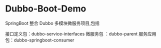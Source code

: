 # Dubbo-Boot-Demo
SpringBoot 整合 Dubbo 多模块微服务项目,包括

接口定义包：dubbo-service-interfaces
微服务包  ：dubbo-parent
服务应用包：dubbo-springboot-consumer
